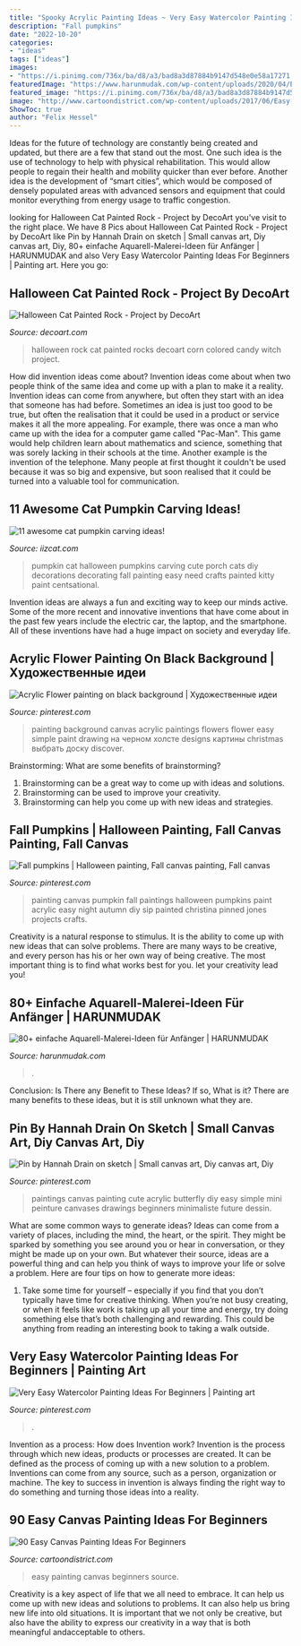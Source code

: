```yaml
---
title: "Spooky Acrylic Painting Ideas ~ Very Easy Watercolor Painting Ideas For Beginners"
description: "Fall pumpkins"
date: "2022-10-20"
categories:
- "ideas"
tags: ["ideas"]
images:
- "https://i.pinimg.com/736x/ba/d8/a3/bad8a3d87884b9147d548e0e58a17271.jpg"
featuredImage: "https://www.harunmudak.com/wp-content/uploads/2020/04/Easy-Watercolor-Painting-Ideas-70.jpg"
featured_image: "https://i.pinimg.com/736x/ba/d8/a3/bad8a3d87884b9147d548e0e58a17271.jpg"
image: "http://www.cartoondistrict.com/wp-content/uploads/2017/06/Easy-Canvas-Painting-Ideas-For-Beginners15-1.jpg"
ShowToc: true
author: "Felix Hessel"
---
```



Ideas for the future of technology are constantly being created and updated, but there are a few that stand out the most. One such idea is the use of technology to help with physical rehabilitation. This would allow people to regain their health and mobility quicker than ever before. Another idea is the development of “smart cities”, which would be composed of densely populated areas with advanced sensors and equipment that could monitor everything from energy usage to traffic congestion.

	

		
looking for Halloween Cat Painted Rock - Project by DecoArt you've visit to the right place. We have 8 Pics about Halloween Cat Painted Rock - Project by DecoArt like Pin by Hannah Drain on sketch | Small canvas art, Diy canvas art, Diy, 80+ einfache Aquarell-Malerei-Ideen für Anfänger | HARUNMUDAK and also Very Easy Watercolor Painting Ideas For Beginners | Painting art. Here you go:
		
    
## Halloween Cat Painted Rock - Project By DecoArt

<img loading=lazy src="https://decoart.com/img/projects/projects/3775_halloween-cat-rock.jpg" onerror="this.onerror=null;this.src='https://tse3.mm.bing.net/th?id=OIP.1NzzOWXU23Bn9PhGvFmNuAHaHa&amp;pid=15.1';" alt="Halloween Cat Painted Rock - Project by DecoArt">

_Source: decoart.com_

>halloween rock cat painted rocks decoart corn colored candy witch project. 

	

How did invention ideas come about?
Invention ideas come about when two people think of the same idea and come up with a plan to make it a reality. Invention ideas can come from anywhere, but often they start with an idea that someone has had before. Sometimes an idea is just too good to be true, but often the realisation that it could be used in a product or service makes it all the more appealing. For example, there was once a man who came up with the idea for a computer game called "Pac-Man". This game would help children learn about mathematics and science, something that was sorely lacking in their schools at the time. Another example is the invention of the telephone. Many people at first thought it couldn't be used because it was so big and expensive, but soon realised that it could be turned into a valuable tool for communication.

    
## 11 Awesome Cat Pumpkin Carving Ideas!

<img loading=lazy src="https://www.iizcat.com/uploads/2016/10/5w1zv-cp9.jpg" onerror="this.onerror=null;this.src='https://tse1.mm.bing.net/th?id=OIP.JJfJLD7Fo46nRoVTpPOPTAAAAA&amp;pid=15.1';" alt="11 awesome cat pumpkin carving ideas!">

_Source: iizcat.com_

>pumpkin cat halloween pumpkins carving cute porch cats diy decorations decorating fall painting easy need crafts painted kitty paint centsational. 

	

Invention ideas are always a fun and exciting way to keep our minds active. Some of the more recent and innovative inventions that have come about in the past few years include the electric car, the laptop, and the smartphone. All of these inventions have had a huge impact on society and everyday life.

    
## Acrylic Flower Painting On Black Background | Художественные идеи

<img loading=lazy src="https://i.pinimg.com/736x/4a/51/37/4a51370e9a772900e4a508e534859cd5.jpg" onerror="this.onerror=null;this.src='https://tse1.mm.bing.net/th?id=OIP.8n8HwaKWE4_WTE8S0UaTJwHaJ3&amp;pid=15.1';" alt="Acrylic Flower painting on black background | Художественные идеи">

_Source: pinterest.com_

>painting background canvas acrylic paintings flowers flower easy simple paint drawing на черном холсте designs картины christmas выбрать доску discover. 

	

Brainstorming: What are some benefits of brainstorming?
1. Brainstorming can be a great way to come up with ideas and solutions.
2. Brainstorming can be used to improve your creativity.
3. Brainstorming can help you come up with new ideas and strategies.

    
## Fall Pumpkins | Halloween Painting, Fall Canvas Painting, Fall Canvas

<img loading=lazy src="https://i.pinimg.com/736x/d8/b1/d7/d8b1d7f037de9fc010d3d0affda4218e--painting-pumpkins-fall-pumpkins.jpg" onerror="this.onerror=null;this.src='https://tse1.mm.bing.net/th?id=OIP.Eo-yGfhhdQFo9QFzs8lSGwHaJ3&amp;pid=15.1';" alt="Fall pumpkins | Halloween painting, Fall canvas painting, Fall canvas">

_Source: pinterest.com_

>painting canvas pumpkin fall paintings halloween pumpkins paint acrylic easy night autumn diy sip painted christina pinned jones projects crafts. 

	

Creativity is a natural response to stimulus. It is the ability to come up with new ideas that can solve problems. There are many ways to be creative, and every person has his or her own way of being creative. The most important thing is to find what works best for you. let your creativity lead you!

    
## 80+ Einfache Aquarell-Malerei-Ideen Für Anfänger | HARUNMUDAK

<img loading=lazy src="https://www.harunmudak.com/wp-content/uploads/2020/04/Easy-Watercolor-Painting-Ideas-70.jpg" onerror="this.onerror=null;this.src='https://tse4.mm.bing.net/th?id=OIP.ofm0fg-eBIa_xwLe6088EAHaKt&amp;pid=15.1';" alt="80+ einfache Aquarell-Malerei-Ideen für Anfänger | HARUNMUDAK">

_Source: harunmudak.com_

>. 

	

Conclusion: Is There any Benefit to These Ideas? If so, What is it?
There are many benefits to these ideas, but it is still unknown what they are.

    
## Pin By Hannah Drain On Sketch | Small Canvas Art, Diy Canvas Art, Diy

<img loading=lazy src="https://i.pinimg.com/736x/ba/d8/a3/bad8a3d87884b9147d548e0e58a17271.jpg" onerror="this.onerror=null;this.src='https://tse2.mm.bing.net/th?id=OIP.3OKrGZgl4qSglEmke1o4DQHaOs&amp;pid=15.1';" alt="Pin by Hannah Drain on sketch | Small canvas art, Diy canvas art, Diy">

_Source: pinterest.com_

>paintings canvas painting cute acrylic butterfly diy easy simple mini peinture canvases drawings beginners minimaliste future dessin. 

	

What are some common ways to generate ideas?
Ideas can come from a variety of places, including the mind, the heart, or the spirit. They might be sparked by something you see around you or hear in conversation, or they might be made up on your own. But whatever their source, ideas are a powerful thing and can help you think of ways to improve your life or solve a problem. Here are four tips on how to generate more ideas: 
1. Take some time for yourself – especially if you find that you don’t typically have time for creative thinking. When you’re not busy creating, or when it feels like work is taking up all your time and energy, try doing something else that’s both challenging and rewarding. This could be anything from reading an interesting book to taking a walk outside. 

    
## Very Easy Watercolor Painting Ideas For Beginners | Painting Art

<img loading=lazy src="https://i.pinimg.com/736x/df/7c/77/df7c774e9461c134e59ecec4e272974e.jpg" onerror="this.onerror=null;this.src='https://tse4.mm.bing.net/th?id=OIP.w23Tr9RzuwZPqGq-wdNCeQHaLH&amp;pid=15.1';" alt="Very Easy Watercolor Painting Ideas For Beginners | Painting art">

_Source: pinterest.com_

>. 

	

Invention as a process: How does Invention work?
Invention is the process through which new ideas, products or processes are created. It can be defined as the process of coming up with a new solution to a problem. Inventions can come from any source, such as a person, organization or machine. The key to success in invention is always finding the right way to do something and turning those ideas into a reality.

    
## 90 Easy Canvas Painting Ideas For Beginners

<img loading=lazy src="http://www.cartoondistrict.com/wp-content/uploads/2017/06/Easy-Canvas-Painting-Ideas-For-Beginners15-1.jpg" onerror="this.onerror=null;this.src='https://tse2.mm.bing.net/th?id=OIP.95vW5q5Xz0Vw1UleV7OBFQHaKE&amp;pid=15.1';" alt="90 Easy Canvas Painting Ideas For Beginners">

_Source: cartoondistrict.com_

>easy painting canvas beginners source. 

	

Creativity is a key aspect of life that we all need to embrace. It can help us come up with new ideas and solutions to problems. It can also help us bring new life into old situations. It is important that we not only be creative, but also have the ability to express our creativity in a way that is both meaningful andacceptable to others.

